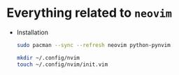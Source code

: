 # Everything related to `neovim`

- Installation

    ```bash
    sudo pacman --sync --refresh neovim python-pynvim

    mkdir ~/.config/nvim
    touch ~/.config/nvim/init.vim
    ```

</br>

